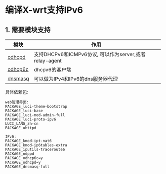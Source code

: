 # 编译X-wrt支持IPv6

## 1. 需要模块支持
|模块|作用|
|---|---|
|[odhcpd](#)|支持DHCPv6和ICMPv6协议, 可以作为server,或者relay-agent|
|[odhcp6c](#)|dhcpv6的客户端|
|[dnsmasq](#)|可以做为IPv4和IPv6的dns服务器代理|

具体依赖包:
```
web管理界面:
PACKAGE_luci-theme-bootstrap
PACKAGE_luci-base
PACKAGE_luci-mod-admin-full
PACKAGE_luci-proto-ipv6
LUCI_LANG_zh-cn
PACKAGE_uhttpd
```
```
IPv6:
PACKAGE_kmod-ipt-nat6
PACKAGE_kmod-ip6tables-extra
PACKAGE_iputils-traceroute6
PACKAGE_ndppd
PACKAGE_odhcp6c=y
PACKAGE_odhcpd=y
PACKAGE_dnsmasq-full
```